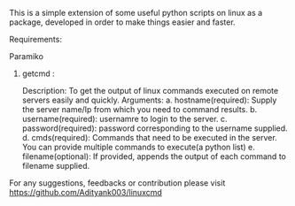This is a simple extension of some useful python scripts on linux as a package, developed in order to make things easier and faster.

Requirements:

Paramiko

1. getcmd : 
	
	Description: To get the output of linux commands executed on remote servers easily and quickly.
	Arguments: 
		a. hostname(required): Supply the server name/Ip from which you need to command results.
		b. username(required): usernamre to login to the server.
		c. password(required): password corresponding to the username supplied. 
		d. cmds(required): Commands that need to be executed in the server. You can provide multiple commands to execute(a python list)
		e. filename(optional): If provided, appends the output of each command to filename supplied.



For any suggestions, feedbacks or contribution please visit https://github.com/Adityank003/linuxcmd

